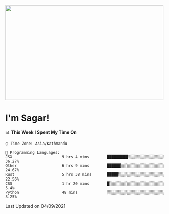 
<img src="https://media.giphy.com/media/3ornk57KwDXf81rjWM/giphy.gif" width="500" height="300" frameBorder="0" class="giphy-embed" allowFullScreen></img>

#   I'm Sagar!

<!--START_SECTION:waka-->
📊 **This Week I Spent My Time On** 

```text
⌚︎ Time Zone: Asia/Kathmandu

💬 Programming Languages: 
JSX                      9 hrs 4 mins        █████████░░░░░░░░░░░░░░░░   36.27% 
Other                    6 hrs 9 mins        ██████░░░░░░░░░░░░░░░░░░░   24.67% 
Rust                     5 hrs 38 mins       █████░░░░░░░░░░░░░░░░░░░░   22.56% 
CSS                      1 hr 20 mins        █░░░░░░░░░░░░░░░░░░░░░░░░   5.4% 
Python                   48 mins             ░░░░░░░░░░░░░░░░░░░░░░░░░   3.25%

```


 Last Updated on 04/09/2021
<!--END_SECTION:waka-->
